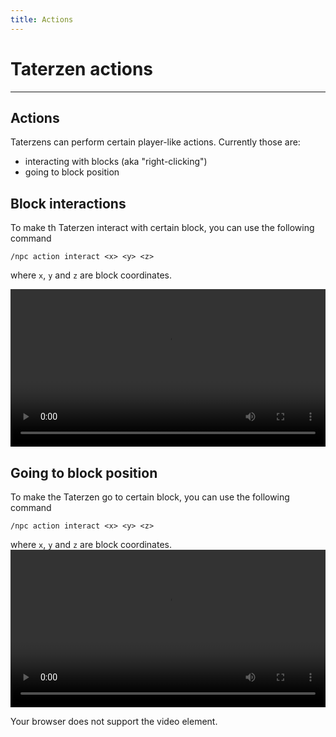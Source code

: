```yaml
---
title: Actions
---
```


# Taterzen actions

---


## Actions

Taterzens can perform certain player-like actions. Currently those are:
* interacting with blocks (aka "right-clicking")
* going to block position

## Block interactions

To make th Taterzen interact with certain block, you can use the following command
```
/npc action interact <x> <y> <z>
```
where `x`, `y` and `z` are block coordinates.

<video controls="true" allowfullscreen="true" width="100%">
	<source src="../../assets/video/block_interactions.webm" type="video/webm">
	<p>Your browser does not support the video element.</p>
</video>


## Going to block position

To make the Taterzen go to certain block, you can use the following command
```
/npc action interact <x> <y> <z>
```
where `x`, `y` and `z` are block coordinates.
<video controls="true" allowfullscreen="true" width="100%">
	<source src="../../assets/video/goto_block.webm" type="video/webm">
	<p>Your browser does not support the video element.</p>
</video>
